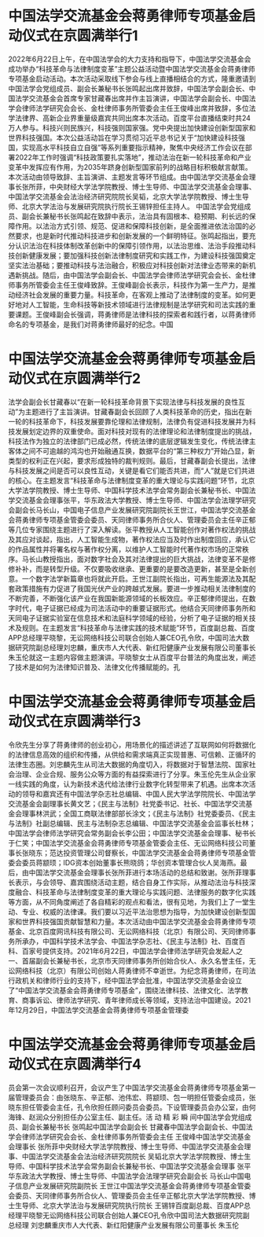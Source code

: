 # 中国法学交流基金会蒋勇律师专项基金启动仪式在京圆满举行1

2022年6月22日上午，在中国法学会的大力支持和指导下，中国法学交流基金会成功举办“科技革命与法律制度变革”主题公益活动暨中国法学交流基金会蒋勇律师专项基金启动活动。本次活动采取线下参会与线上直播相结合的方式，隆重邀请到中国法学会党组成员、副会长兼秘书长张鸣起出席并致辞，中国法学会副会长、中国法学交流基金会首席专家甘藏春出席并作主旨演讲，中国法学会副会长、中国法学会律师法学研究会会长、金杜律师事务所管委会主任王俊峰出席并致辞，多位法学法律界、高新企业界重量级嘉宾共同出席本次活动。百度平台直播结束时共24万人参与。科技兴则民族兴，科技强则国家强。党中央提出加快建设创新型国家和世界科技强国。本次公益活动旨在学习贯彻习近平总书记关于“加快建设科技强国，实现高水平科技自立自强”等系列重要指示精神，聚焦中央经济工作会议在部署2022年工作时强调“科技政策要扎实落地”，推动法治在新一轮科技革命和产业变革中发挥应有作用，为2035年跻身创新型国家前列的战略目标积极献言献策。本次活动由领导致辞、主旨演讲、主题发言等环节组成。由中国法学交流基金会理事长张所菲，中央财经大学法学院教授、博士生导师、中国法学交流基金会理事、中国法学交流基金会法治经济研究院院长吴韬，北京大学法学院教授、博士生导师、北京大学法治与发展研究院执行院长王锡锌担任主持人。 中国法学会党组成员、副会长兼秘书长张鸣起在致辞中表示，法治具有固根本、稳预期、利长远的保障作用。以法治方式引领、规范、促进和保障科技创新，是全面推进依法治国的必然要求，也是新时代推动科技进步和创新发展的一个鲜明特征。张鸣起指出，要充分认识法治在科技体制改革创新中的保障引领作用，以法治思维、法治手段推动科技创新健康发展；要加强科技创新法律制度研究和实践工作，为建设科技强国奠定坚实法治基础；要推动科技与法治融合，积极应对科技创新对法律业态带来的新机遇新挑战。随后，由中国法学会副会长、中国法学会律师法学研究会会长、金杜律师事务所管委会主任王俊峰致辞。王俊峰副会长表示，科技作为第一生产力，是推动经济社会发展的重要力量。科技革命，在客观上推动了法律制度的变革。如何更好地对人工智能，生命科技等新技术领域进行法律规制是法学研究和司法实践的重要课题。王俊峰副会长强调，蒋勇律师是法律科技的探索者和践行者，以蒋勇律师命名的专项基金，是我们对蒋勇律师最好的纪念。中国

# 中国法学交流基金会蒋勇律师专项基金启动仪式在京圆满举行2

法学会副会长甘藏春以“在新一轮科技革命背景下实现法律与科技发展的良性互动”为主题进行了主旨演讲。甘藏春副会长回顾了人类科技革命的历史，指出在新一轮的科技革命下，科技发展要靠伦理和法律规制，法律负有促进科技发展并为科技发展划定边界的双重使命。面对科技对现有的法律理论和法律制度提出的挑战，科技法作为独立的法律部门已成必然，传统法律的底层逻辑发生变化，传统法律主客体之间不可逾越的鸿沟也开始融通互换，数据平台的“第三种权力”开始凸显，新类型的权利正在兴起，要求形成独特的裁判规则。最后，甘藏春副会长提出，法律与科技发展之间是否可以良性互动，关键是看它们能否共进，而“人”就是它们共进的核心。在主题发言“科技革命与法律制度变革的重大理论与实践问题”环节，北京大学法学院教授、博士生导师、中国科学技术法学会常务副会长兼秘书长、中国法学交流基金会理事张平，华东政法大学教授、博士生导师、中国法学会法理学研究会副会长马长山，中国电子信息产业发展研究院副院长王世江，中国法学交流基金会蒋勇律师专项基金管委会委员、天同律师事务所合伙人、管理委员会主任辛正郁等几位专家围绕主题进行了深入解读。张平教授从人工智能创作对著作权法的挑战及其应对谈起，指出，人工智能生成物，著作权法应当及时作出制度回应，承认它的作品属性并将署名权与著作权分离，以维护人工智能时代著作权市场的正常秩序。马长山教授指出，面对数字社会及其对法律提出的巨大挑战，法律变革不是修修补补，而是转型升级。不仅要吸收继承、更重要的是要改造更新，甚至是全新创意。一个数字法学新篇章也将就此开启。王世江副院长指出，可再生能源法及其配套政策措施有力促进了我国光伏产业的跨越式发展。要进一步推动相关法律制度的不断完善，不断强化该产业在我国新能源领域的长板效应。辛正郁律师提出，在数字时代，电子证据已经成为司法活动中的重要证据形式。他结合天同律师事务所和天同电子证据实验室在信息技术和法庭科学领域的经验，分析了电子证据的相关技术及规则。在主题发言“科技革命与法律实践的技术赋能”环节，百度副总裁、百度APP总经理平晓黎，无讼网络科技公司联合创始人兼CEO孔令欣，中国司法大数据研究院副总经理刘忠麟，重庆市人大代表、新红阳健康产业发展有限公司董事长朱玉伦就这一主题内容做主题演讲。平晓黎女士从百度平台普法的角度出发，阐述了技术是如何为法律知识普及、法律文化传播赋能的。孔

# 中国法学交流基金会蒋勇律师专项基金启动仪式在京圆满举行3

令欣先生分享了蒋勇律师的创业初心，用场景化的描述讲述了互联网如何将数据化的法律信息高效的组织和传播，从供给和需求端真正实现普惠、可信赖、正循环的法律生态圈。刘忠麟先生从司法大数据的角度切入，将数据对于智慧法院、国家社会治理、企业合规、服务公众等方面的有益探索进行了分享。朱玉伦先生从企业家一线实践的角度，认为新技术迭代给法律行业数字化转型带来了机遇。出席本次活动的领导和嘉宾还有中国法学杂志社总编辑、中国人民大学法学院院长、中国法学交流基金会副理事长黄文艺；《民主与法制》社党委书记、社长、中国法学交流基金会理事林洪武；全国工商联法律部部长涂文；《民主与法制》社党委委员、《民主与法制》社副总编辑、民主与法制杂志总编辑、中国法学交流基金会监事长杜林；中国法学会律师法学研究会常务副会长李公田；中国法学交流基金会理事、秘书长于仁笑；中国法学交流基金会蒋勇律师专项基金管委会主任、无讼网络科技公司董事长张晓东；范达投资管理公司督察长，中国法学交流基金会蒋勇律师专项基金管委会委员蒋颛顼；IDG资本创始董事长熊晓鸽；华创资本管理合伙人吴海燕。最后，由中国法学交流基金会理事长张所菲进行本场活动的总结和致谢。张所菲理事长表示，与会领导、嘉宾围绕活动主题，结合自身工作实际，从推动法治与科技深度融合、科技革命与法律制度变革的重大理论与实践问题、法律服务的数字化实践等方面，从不同角度阐述了各自精彩的观点和看法，很有见地，为我们上了一堂生动、专业、权威的法律课。我们要以习近平法治思想为指导，为加快建设创新型国家和世界科技强国贡献智慧和力量。本次活动由中国法学交流基金会蒋勇律师专项基金、北京百度网讯科技有限公司、无讼网络科技（北京）有限公司、天同律师事务所承办，中国科学技术法学会、中国法学杂志社、《民主与法制》社、百度百科、百家号提供支持。2021年6月22日，中国法学会律师法学研究会发起人之一、首届副会长兼秘书长，北京市天同律师事务所创始合伙人、永久名誉主任，无讼网络科技（北京）有限公司创始人蒋勇律师不幸逝世。为纪念蒋勇律师，在司法行政机关和律师行业的支持下，经中国法学会批准，中国法学交流基金会设立了“中国法学交流基金会蒋勇律师专项基金”，围绕法律科技、法律文化、法学教育、商事诉讼、律师法学研究、青年律师成长等领域，支持法治中国建设。2021年12月29日，中国法学交流基金会蒋勇律师专项基金管理委

# 中国法学交流基金会蒋勇律师专项基金启动仪式在京圆满举行4

员会第一次会议顺利召开，会议产生了中国法学交流基金会蒋勇律师专项基金第一届管理委员会：由张晓东、辛正郁、池伟宏、蒋颛顼、包一明担任管委会成员，张晓东担任管委会主任，孔令欣担任顾问委员会委员。下设管理委员会办公室，由何海锋、赵润众分别担任办公室主任、副主任。活 动 精 彩 瞬 间中国法学会党组成员、副会长兼秘书长 张鸣起中国法学会副会长  甘藏春中国法学会副会长、中国法学会律师法学研究会会长、金杜律师事务所管委会主任  王俊峰中国法学交流基金会理事长  张所菲中央财经大学法学院教授、博士生导师、中国法学交流基金会理事、中国法学交流基金会法治经济研究院院长  吴韬北京大学法学院教授、博士生导师、中国科学技术法学会常务副会长兼秘书长、中国法学交流基金会理事  张平华东政法大学教授、博士生导师、中国法学会法理学研究会副会长  马长山中国电子信息产业发展研究院副院长  王世江中国法学交流基金会蒋勇律师专项基金管委会委员、天同律师事务所合伙人、管理委员会主任辛正郁北京大学法学院教授、博士生导师、北京大学法治与发展研究院执行院长  王锡锌百度副总裁、百度APP总经理平晓黎无讼网络科技公司联合创始人兼CEO孔令欣中国司法大数据研究院副总经理  刘忠麟重庆市人大代表、新红阳健康产业发展有限公司董事长  朱玉伦

